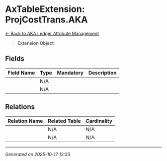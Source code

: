 # AxTableExtension: ProjCostTrans.AKA

[← Back to AKA Ledger Attribute Management](../README.md)

> **Extension Object**

## Fields

| Field Name | Type | Mandatory | Description |
|------------|------|-----------|-------------|
|  | N/A |  |  |
|  | N/A |  |  |

## Relations

| Relation Name | Related Table | Cardinality |
|---------------|---------------|-------------|
|  | N/A | N/A |
|  | N/A | N/A |

---

*Generated on 2025-10-17 13:33*
